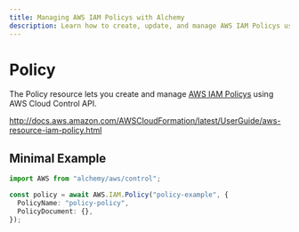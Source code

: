 ```yaml
---
title: Managing AWS IAM Policys with Alchemy
description: Learn how to create, update, and manage AWS IAM Policys using Alchemy Cloud Control.
---
```


# Policy

The Policy resource lets you create and manage [AWS IAM Policys](https://docs.aws.amazon.com/iam/latest/userguide/) using AWS Cloud Control API.

http://docs.aws.amazon.com/AWSCloudFormation/latest/UserGuide/aws-resource-iam-policy.html

## Minimal Example

```ts
import AWS from "alchemy/aws/control";

const policy = await AWS.IAM.Policy("policy-example", {
  PolicyName: "policy-policy",
  PolicyDocument: {},
});
```

